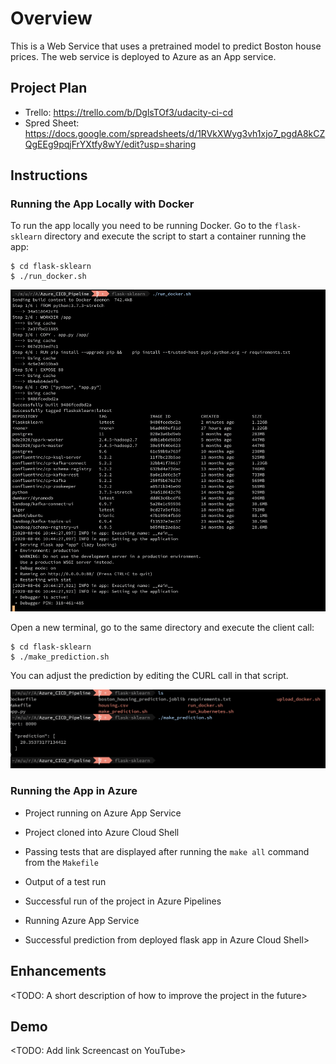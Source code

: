 # Overview

This is a Web Service that uses a pretrained model to predict Boston house prices.
The web service is deployed to Azure as an App service.

## Project Plan

* Trello: https://trello.com/b/DglsTOf3/udacity-ci-cd
* Spred Sheet: https://docs.google.com/spreadsheets/d/1RVkXWyg3vh1xjo7_pgdA8kCZQgEEg9pqjFrYXtfy8wY/edit?usp=sharing

## Instructions

### Running the App Locally with Docker

To run the app locally you need to be running Docker. 
Go to the `flask-sklearn` directory and execute the script to start a container running the app:

```
$ cd flask-sklearn
$ ./run_docker.sh
```

![Run Docker](Screenshots/screenshot_1.png)

Open a new terminal, go to the same directory and execute the client call:

```
$ cd flask-sklearn
$ ./make_prediction.sh
```

You can adjust the prediction by editing the CURL call in that script.

![Run Docker](Screenshots/screenshot_2.png)

### Running the App in Azure

* Project running on Azure App Service

* Project cloned into Azure Cloud Shell

* Passing tests that are displayed after running the `make all` command from the `Makefile`

* Output of a test run

* Successful run of the project in Azure Pipelines

* Running Azure App Service

* Successful prediction from deployed flask app in Azure Cloud Shell> 

## Enhancements

<TODO: A short description of how to improve the project in the future>

## Demo 

<TODO: Add link Screencast on YouTube>


